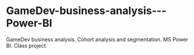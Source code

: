# GameDev-business-analysis---Power-BI
GameDev business analysis. Сohort analysis and segmentation. MS Power BI. Class project.
